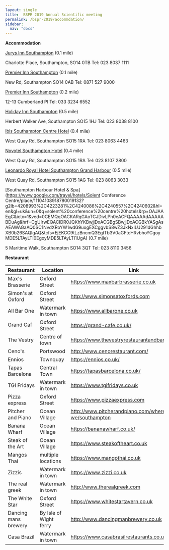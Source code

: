 ```yaml
---
layout: single
title:  BSPR 2019 Annual Scientific meeting
permalink: /bspr-2019/accommdation/
sidebar:
  nav: "docs"
---
```




**Accommodation**

[Jurys Inn Southampton](https://www.jurysinns.com/hotels/southampton/?utm_source=google&utm_medium=local) (0.1 mile)

Charlotte Place, Southampton, SO14 0TB
Tel: 023 8037 1111

[Premier Inn Southampton](https://www.google.com/travel/hotels/Solent%20Conference%20Centre/place/14037335501993224276?g2lb=4208993%2C4223281%2C4240086%2C4240557%2C4240602&hl=en&gl=uk&un=0&q=solent%20conference%20centre%20hotels&rp=OAJAAEgC&ictx=1&ved=0CKsBEKjgAigHahcKEwiQ4ryz4dHgAhUAAAAAHQAAAAAQAQ&hrf=CgUIrwEQACIDR0JQKhYKBwjjDxADGAESBwjjDxADGAIYASgAsAEAWAGaAQ0SC1NvdXRoYW1wdG9uogEXCggvbS8wZ3JkNxILU291dGhhbXB0b26SAQIgAQ&tcfs=EjEKCC9tLzBncmQ3EgtTb3V0aGFtcHRvbhoYCgoyMDE5LTAzLTAxEgoyMDE5LTAzLTAyUgA) (0.1 mile)

New Rd, Southampton SO14 0AB
Tel: 0871 527 9000

[Premier Inn Southampton](https://www.premierinn.com/gb/en/hotels/england/hampshire/southampton/southampton-cumberland-place.html?cid=GLBC_SOUCUM) (0.2 mile)

12-13 Cumberland Pl
Tel: 033 3234 6552

[Holiday Inn Southampton](http://www.hisouthamptonhotel.co.uk/) (0.5 mile)

Herbert Walker Ave, Southampton SO15 1HJ
Tel: 023 8038 8100

[Ibis Southampton Centre Hotel](https://www.accorhotels.com/gb/hotel-6209-ibis-budget-southampton-centre/index.shtml) (0.4 mile)

West Quay Rd, Southampton SO15 1RA
Tel: 023 8063 4463

[Novotel Southampton Hotel](https://www.accorhotels.com/gb/hotel-1073-novotel-southampton/index.shtml) (0.4 mile)

West Quay Rd, Southampton SO15 1RA
Tel: 023 8107 2800

[Leonardo Royal Hotel Southampton Grand Harbour](https://www.leonardohotels.co.uk/hotels/southampton/grand-harbour?utm_source=google&utm_medium=local) (0.5 mile)

West Quay Rd, Southampton SO15 1AG
Tel: 023 8063 3033

[Southampton Harbour Hotel & Spa](https://www.google.com/travel/hotels/Solent Conference Centre/place/11104108918780019132?g2lb=4208993%2C4223281%2C4240086%2C4240557%2C4240602&hl=en&gl=uk&un=0&q=solent%20conference%20centre%20hotels&rp=OAJAAEgC&ictx=1&ved=0CEMQqOACKARqGAoTCJDivLPh0eACFQAAAAAdAAAAABDuAg&hrf=CgUIrwEQACIDR0JQKhYKBwjjDxACGBgSBwjjDxACGBkYASgAsAEAWAGaAQ0SC1NvdXRoYW1wdG9uogEXCggvbS8wZ3JkNxILU291dGhhbXB0b26SAQIgAQ&tcfs=EjEKCC9tLzBncmQ3EgtTb3V0aGFtcHRvbhoYCgoyMDE5LTAyLTI0EgoyMDE5LTAyLTI1UgA) (0.7 mile)

5 Maritime Walk, Southampton SO14 3QT
Tel: 023 8110 3456


**Restaurant**

| Restaurant           | Location               | Link                                                    |
|----------------------|------------------------|---------------------------------------------------------|
| Max's Brasserie      | Oxford Street          | https://www.maxbarbrasserie.co.uk                       |
| Simon's at Oxford    | Oxford Street          | http://www.simonsatoxfords.com                          |
| All Bar One          | Watermark in town      | https://www.allbarone.co.uk                             |
| Grand Caf            | Oxford Street          | https://grand-cafe.co.uk/                               |
| The Vestry           | Centre of town         | https://www.thevestryrestaurantandbar.co.uk             |
| Ceno's               | Portswood              | http://www.cenorestaurant.com/                          |
| Ennios               | Townquay               | https://ennios.co.uk/                                   |
| Tapas Barcelona      | Central Town           | https://tapasbarcelona.co.uk/                           |
| TGI Fridays          | Watermark in town      | https://www.tgifridays.co.uk                            |
| Pizza express        | Oxford Street          | https://www.pizzaexpress.com                            |
| Pitcher and Piano    | Ocean Village          | http://www.pitcherandpiano.com/where-are-we/southampton |
| Banana Wharf         | Ocean Village          | https://bananawharf.co.uk/                              |
| Steak of the Art     | Ocean Village          | https://www.steakoftheart.co.uk                         |
| Mangos Thai          | multiple locations     | https://www.mangothai.co.uk                             |
| Zizzis               | Watermark in town      | https://www.zizzi.co.uk                                 |
| The real greek       | Watermark in town      | http://www.therealgreek.com                             |
| The White Star       | Oxford Street          | https://www.whitestartavern.co.uk                       |
| Dancing mans brewery | By Isle of Wight ferry | http://www.dancingmanbrewery.co.uk                      |
| Casa Brazil          | Watermark in town      | https://www.casabrasilrestaurants.co.uk/restaurants/    |



